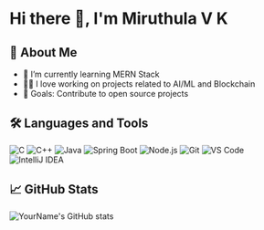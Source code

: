 # Hi there 👋, I'm Miruthula V K

## 🚀 About Me
- 🌱 I’m currently learning MERN Stack
- 👨‍💻 I love working on projects related to AI/ML and Blockchain
- 🎯 Goals: Contribute to open source projects

## 🛠️ Languages and Tools
![C](https://img.shields.io/badge/-C-A8B9CC?logo=c&logoColor=white)
![C++](https://img.shields.io/badge/-C++-00599C?logo=cplusplus&logoColor=white)
![Java](https://img.shields.io/badge/-Java-007396?logo=java&logoColor=white)
![Spring Boot](https://img.shields.io/badge/-Spring%20Boot-6DB33F?logo=springboot&logoColor=white)
![Node.js](https://img.shields.io/badge/-Node.js-339933?logo=node.js&logoColor=white)
![Git](https://img.shields.io/badge/-Git-F05032?logo=git&logoColor=white)
![VS Code](https://img.shields.io/badge/-VSCode-0078d7?logo=visual-studio-code&logoColor=white)
![IntelliJ IDEA](https://img.shields.io/badge/-IntelliJ%20IDEA-000000?logo=intellij-idea&logoColor=white)

## 📈 GitHub Stats
![YourName's GitHub stats](https://github-readme-stats.vercel.app/api?username=YourGitHubUsername&show_icons=true&theme=tokyonight)


